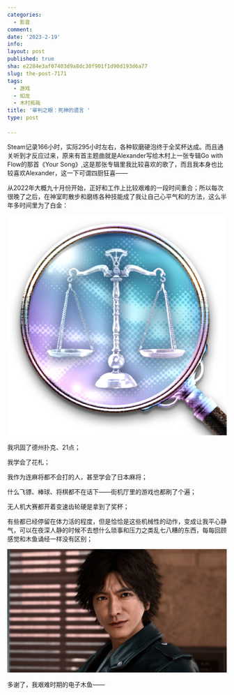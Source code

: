 ```yaml
---
categories:
  - 影音
comment: 
date: '2023-2-19'
info: 
layout: post
published: true
sha: e2284e3af07403d9a8dc30f901f1d90d193d6a77
slug: the-post-7171
tags:
  - 游戏
  - 如龙
  - 木村拓哉
title: '审判之眼：死神的遗言 '
type: post

---
```


Steam记录166小时，实际295小时左右，各种软磨硬泡终于全奖杯达成。而且通关听到才反应过来，原来有首主题曲就是Alexander写给木村上一张专辑Go with Flow的那首《Your Song》,这是那张专辑里我比较喜欢的歌了，而且我本身也比较喜欢Alexander，这一下可谓四厨狂喜——

从2022年大概九十月份开始，正好和工作上比较艰难的一段时间重合；所以每次很晚了之后，在神室町散步和磨练各种技能成了我让自己心平气和的方法，这么半年多时间里为了白金：

![审判之眼](https://raw.githubusercontent.com/shinemoon/picbed/main/Judge.jpg)

我巩固了德州扑克、21点；

我学会了花札；

我作为连麻将都不会打的人，甚至学会了日本麻将；

什么飞镖、棒球、将棋都不在话下——街机厅里的游戏也都刷了个遍；

无人机大赛都开着变速齿轮硬是拿到了奖杯；

有些都已经停留在体力活的程度，但是恰恰是这些机械性的动作，变成让我平心静气，可以在夜深人静的时候不去想什么琐事和压力之类乱七八糟的东西，每每回顾感觉和木鱼诵经一样没有区别；

![木村拓哉](https://raw.githubusercontent.com/shinemoon/picbed/main/20230219005944_1.jpg)

多谢了，我艰难时期的电子木鱼——
